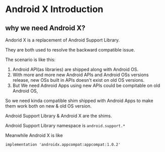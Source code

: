 # Android X Introduction 


## why we need Android X?

Andorid X is a replacement of Android Support Library.

They are both used to resolve the backward compatible issue.

The scenario is like this:

1. Android API(as libraries) are shipped along with Android OS.
2. With more and more new Android APIs and Android OSs versions release, 
new OSs built in APIs doesn't exist on old OS versions.
3. But We need Adnroid Apps using new APIs could be compitable on old Android OS, 

So we need kinda compatible shim shipped with Android Apps to make them work 
both on new & old OS version.

Android Support Library & Android X are the shims. 

Android Support Library namespace is `android.support.*`

Meanwhile Android X is like
```
implementation 'androidx.appcompat:appcompat:1.0.2'
```


